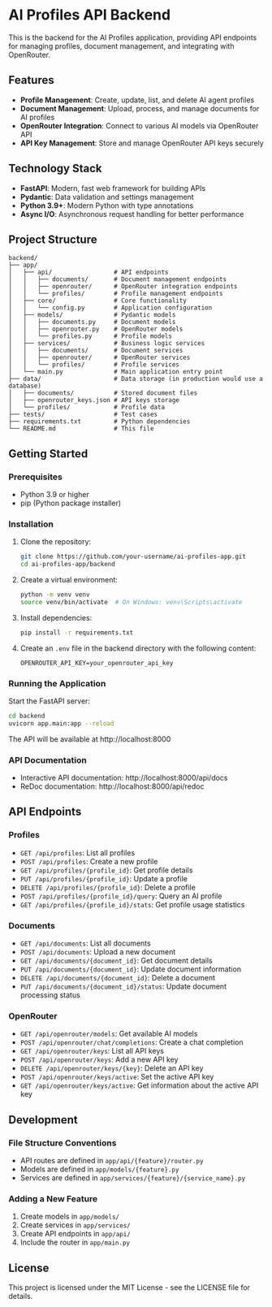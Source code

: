 # AI Profiles API Backend

This is the backend for the AI Profiles application, providing API endpoints for managing profiles, document management, and integrating with OpenRouter.

## Features

- **Profile Management**: Create, update, list, and delete AI agent profiles
- **Document Management**: Upload, process, and manage documents for AI profiles
- **OpenRouter Integration**: Connect to various AI models via OpenRouter API
- **API Key Management**: Store and manage OpenRouter API keys securely

## Technology Stack

- **FastAPI**: Modern, fast web framework for building APIs
- **Pydantic**: Data validation and settings management
- **Python 3.9+**: Modern Python with type annotations
- **Async I/O**: Asynchronous request handling for better performance

## Project Structure

```
backend/
├── app/
│   ├── api/                 # API endpoints
│   │   ├── documents/       # Document management endpoints
│   │   ├── openrouter/      # OpenRouter integration endpoints
│   │   └── profiles/        # Profile management endpoints
│   ├── core/                # Core functionality
│   │   └── config.py        # Application configuration
│   ├── models/              # Pydantic models
│   │   ├── documents.py     # Document models
│   │   ├── openrouter.py    # OpenRouter models
│   │   └── profiles.py      # Profile models
│   ├── services/            # Business logic services
│   │   ├── documents/       # Document services
│   │   ├── openrouter/      # OpenRouter services
│   │   └── profiles/        # Profile services
│   └── main.py              # Main application entry point
├── data/                    # Data storage (in production would use a database)
│   ├── documents/           # Stored document files
│   ├── openrouter_keys.json # API keys storage
│   └── profiles/            # Profile data
├── tests/                   # Test cases
├── requirements.txt         # Python dependencies
└── README.md                # This file
```

## Getting Started

### Prerequisites

- Python 3.9 or higher
- pip (Python package installer)

### Installation

1. Clone the repository:
   ```bash
   git clone https://github.com/your-username/ai-profiles-app.git
   cd ai-profiles-app/backend
   ```

2. Create a virtual environment:
   ```bash
   python -m venv venv
   source venv/bin/activate  # On Windows: venv\Scripts\activate
   ```

3. Install dependencies:
   ```bash
   pip install -r requirements.txt
   ```

4. Create an `.env` file in the backend directory with the following content:
   ```
   OPENROUTER_API_KEY=your_openrouter_api_key
   ```

### Running the Application

Start the FastAPI server:

```bash
cd backend
uvicorn app.main:app --reload
```

The API will be available at http://localhost:8000

### API Documentation

- Interactive API documentation: http://localhost:8000/api/docs
- ReDoc documentation: http://localhost:8000/api/redoc

## API Endpoints

### Profiles

- `GET /api/profiles`: List all profiles
- `POST /api/profiles`: Create a new profile
- `GET /api/profiles/{profile_id}`: Get profile details
- `PUT /api/profiles/{profile_id}`: Update a profile
- `DELETE /api/profiles/{profile_id}`: Delete a profile
- `POST /api/profiles/{profile_id}/query`: Query an AI profile
- `GET /api/profiles/{profile_id}/stats`: Get profile usage statistics

### Documents

- `GET /api/documents`: List all documents
- `POST /api/documents`: Upload a new document
- `GET /api/documents/{document_id}`: Get document details
- `PUT /api/documents/{document_id}`: Update document information
- `DELETE /api/documents/{document_id}`: Delete a document
- `PUT /api/documents/{document_id}/status`: Update document processing status

### OpenRouter

- `GET /api/openrouter/models`: Get available AI models
- `POST /api/openrouter/chat/completions`: Create a chat completion
- `GET /api/openrouter/keys`: List all API keys
- `POST /api/openrouter/keys`: Add a new API key
- `DELETE /api/openrouter/keys/{key}`: Delete an API key
- `POST /api/openrouter/keys/active`: Set the active API key
- `GET /api/openrouter/keys/active`: Get information about the active API key

## Development

### File Structure Conventions

- API routes are defined in `app/api/{feature}/router.py`
- Models are defined in `app/models/{feature}.py`
- Services are defined in `app/services/{feature}/{service_name}.py`

### Adding a New Feature

1. Create models in `app/models/`
2. Create services in `app/services/`
3. Create API endpoints in `app/api/`
4. Include the router in `app/main.py`

## License

This project is licensed under the MIT License - see the LICENSE file for details. 